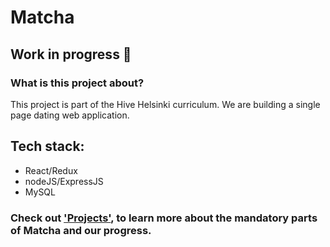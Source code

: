 # Matcha
## Work in progress 🚧

### What is this project about?

This project is part of the Hive Helsinki curriculum. We are building a single page dating web application.

## Tech stack:
- React/Redux
- nodeJS/ExpressJS
- MySQL

### Check out ['Projects'](), to learn more about the mandatory parts of Matcha and our progress.
